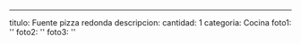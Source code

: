 ---
titulo: Fuente pizza redonda
descripcion: 
cantidad: 1
categoria: Cocina
foto1: ''
foto2: ''
foto3: ''

